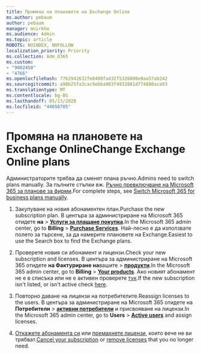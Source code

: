 ```yaml
---
title: Промяна на плановете на Exchange Online
ms.author: pebaum
author: pebaum
manager: mnirkhe
ms.audience: Admin
ms.topic: article
ROBOTS: NOINDEX, NOFOLLOW
localization_priority: Priority
ms.collection: Adm_O365
ms.custom:
- "9002450"
- "4766"
ms.openlocfilehash: 7762942632fe8480fa432f5326800e0aa57ab242
ms.sourcegitcommit: a98b25fa3cac9ebba983f4932881d774880aca93
ms.translationtype: MT
ms.contentlocale: bg-BG
ms.lasthandoff: 05/13/2020
ms.locfileid: "44058705"
---
```

# <a name="change-exchange-online-plans"></a><span data-ttu-id="371f8-102">Промяна на плановете на Exchange Online</span><span class="sxs-lookup"><span data-stu-id="371f8-102">Change Exchange Online plans</span></span>

<span data-ttu-id="371f8-103">Администраторите трябва да сменят плана ръчно.</span><span class="sxs-lookup"><span data-stu-id="371f8-103">Admins need to switch plans manually.</span></span> <span data-ttu-id="371f8-104">За пълните стъпки вж. [Ръчно превключване на Microsoft 365 за планове за фирми](https://docs.microsoft.com/microsoft-365/commerce/subscriptions/switch-plans-manually?view=o365-worldwide).</span><span class="sxs-lookup"><span data-stu-id="371f8-104">For complete steps, see [Switch Microsoft 365 for business plans manually](https://docs.microsoft.com/microsoft-365/commerce/subscriptions/switch-plans-manually?view=o365-worldwide).</span></span>

1. <span data-ttu-id="371f8-105">Закупуване на новия абонаментен план.</span><span class="sxs-lookup"><span data-stu-id="371f8-105">Purchase the new subscription plan.</span></span> <span data-ttu-id="371f8-106">В центъра за администриране на Microsoft 365 отидете **на**  >  **[Услуги за плащане покупка](https://go.microsoft.com/fwlink/p/?linkid=868433)**.</span><span class="sxs-lookup"><span data-stu-id="371f8-106">In the Microsoft 365 admin center, go to **Billing** > **[Purchase Services](https://go.microsoft.com/fwlink/p/?linkid=868433)**.</span></span> <span data-ttu-id="371f8-107">Най-лесно е да използвате полето за търсене, за да намерите плановете на Exchange.</span><span class="sxs-lookup"><span data-stu-id="371f8-107">Easiest to use the Search box to find the Exchange plans.</span></span>

2. <span data-ttu-id="371f8-108">Проверете новия си абонамент и лицензи.</span><span class="sxs-lookup"><span data-stu-id="371f8-108">Check your new subscription and licenses.</span></span> <span data-ttu-id="371f8-109">В центъра за администриране на Microsoft 365 отидете **на Фактуриране на**вашите  >  **[продукти](https://go.microsoft.com/fwlink/p/?linkid=842054)**.</span><span class="sxs-lookup"><span data-stu-id="371f8-109">In the Microsoft 365 admin center, go to **Billing** > **[Your products](https://go.microsoft.com/fwlink/p/?linkid=842054)**.</span></span> <span data-ttu-id="371f8-110">Ако новият абонамент не е в списъка или не е активен проверете [тук](https://docs.microsoft.com/microsoft-365/commerce/subscriptions/upgrade-to-different-plan#the-upgrade-tab-is-empty).</span><span class="sxs-lookup"><span data-stu-id="371f8-110">If the new subscription isn't listed, or isn't active check [here](https://docs.microsoft.com/microsoft-365/commerce/subscriptions/upgrade-to-different-plan#the-upgrade-tab-is-empty).</span></span>

3. <span data-ttu-id="371f8-111">Повторно даване на лицензи на потребителите.</span><span class="sxs-lookup"><span data-stu-id="371f8-111">Reassign licenses to the users.</span></span> <span data-ttu-id="371f8-112">В центъра за администриране на Microsoft 365 отидете на **Потребители**  >  **[активни потребители](https://go.microsoft.com/fwlink/p/?linkid=834822)** и присвояване на лицензи.</span><span class="sxs-lookup"><span data-stu-id="371f8-112">In the Microsoft 365 admin center, go to **Users** > **[Active users](https://go.microsoft.com/fwlink/p/?linkid=834822)** and assign licenses.</span></span>

4. <span data-ttu-id="371f8-113">[Откажете абонамента си](https://docs.microsoft.com/microsoft-365/commerce/subscriptions/cancel-your-subscription) или [премахнете лицензи,](https://docs.microsoft.com/microsoft-365/commerce/licenses/buy-licenses) които вече не ви трябват.</span><span class="sxs-lookup"><span data-stu-id="371f8-113">[Cancel your subscription](https://docs.microsoft.com/microsoft-365/commerce/subscriptions/cancel-your-subscription) or [remove licenses](https://docs.microsoft.com/microsoft-365/commerce/licenses/buy-licenses) that you no longer need.</span></span>
